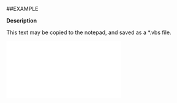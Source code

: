

##EXAMPLE

**Description**

This text may be copied to the notepad, and saved as a *.vbs file.

![](../../Examples/vbs/ClientScript.OnBeforeLocalUpdate.vbs.txt)





